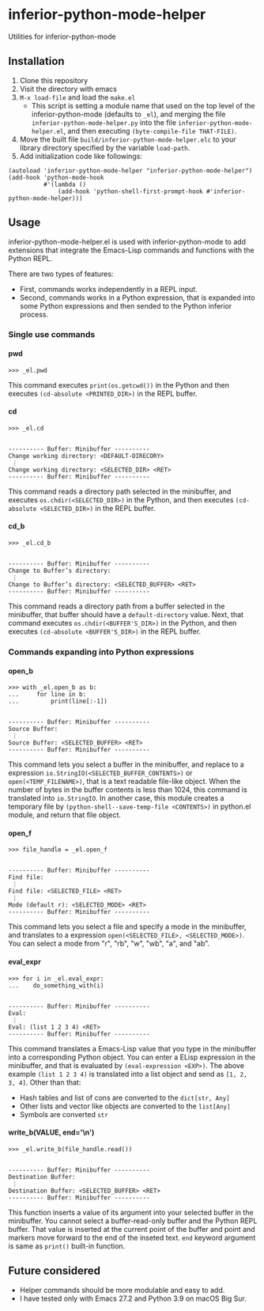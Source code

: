 # inferior-python-mode-helper

Utilities for inferior-python-mode

## Installation

1. Clone this repository
2. Visit the directory with emacs
3. `M-x load-file` and load the `make.el`
   - This script is setting a module name that used on the top level of the inferior-python-mode (defaults to `_el`), and merging the file `inferior-python-mode-helper.py` into the file `inferior-python-mode-helper.el`, and then executing `(byte-compile-file THAT-FILE)`.
4. Move the built file `build/inferior-python-mode-helper.elc` to your library directory specified by the variable `load-path`.
5. Add initialization code like followings:
```elisp
(autoload 'inferior-python-mode-helper "inferior-python-mode-helper")
(add-hook 'python-mode-hook
          #'(lambda ()
              (add-hook 'python-shell-first-prompt-hook #'inferior-python-mode-helper)))
```

## Usage

inferior-python-mode-helper.el is used with inferior-python-mode to add extensions that integrate the Emacs-Lisp commands and functions with the Python REPL.

There are two types of features:

- First, commands works independently in a REPL input.
- Second, commands works in a Python expression, that is expanded into some Python expressions and then sended to the Python inferior process.

### Single use commands

#### pwd

```
>>> _el.pwd
```

This command executes `print(os.getcwd())` in the Python and then executes `(cd-absolute <PRINTED_DIR>)` in the REPL buffer.

#### cd

```
>>> _el.cd


---------- Buffer: Minibuffer ----------
Change working directory: <DEFAULT-DIRECORY>
 ⋮
Change working directory: <SELECTED_DIR> <RET>
---------- Buffer: Minibuffer ----------
```

This command reads a directory path selected in the minibuffer, and executes `os.chdir(<SELECTED_DIR>)` in the Python, and then executes `(cd-absolute <SELECTED_DIR>)` in the REPL buffer.

#### cd_b

```
>>> _el.cd_b


---------- Buffer: Minibuffer ----------
Change to Buffer’s directory: 
 ⋮
Change to Buffer’s directory: <SELECTED_BUFFER> <RET>
---------- Buffer: Minibuffer ----------
```

This command reads a directory path from a buffer selected in the minibuffer, that buffer should have a `default-directory` value. Next, that command executes `os.chdir(<BUFFER'S_DIR>)` in the Python, and then executes `(cd-absolute <BUFFER'S_DIR>)` in the REPL buffer.

### Commands expanding into Python expressions

#### open_b

```
>>> with _el.open_b as b:
...     for line in b:
...         print(line[:-1])


---------- Buffer: Minibuffer ----------
Source Buffer: 
 ⋮
Source Buffer: <SELECTED_BUFFER> <RET>
---------- Buffer: Minibuffer ----------
```

This command lets you select a buffer in the minibuffer, and replace to a expression `io.StringIO(<SELECTED_BUFFER_CONTENTS>)` or `open(<TEMP_FILENAME>)`, that is a text readable file-like object. When the number of bytes in the buffer contents is less than 1024, this command is translated into `io.StringIO`. In another case, this module creates a temporary file by `(python-shell--save-temp-file <CONTENTS>)` in python.el module, and return that file object.

#### open_f

```
>>> file_handle = _el.open_f


---------- Buffer: Minibuffer ----------
Find file: 
 ⋮
Find file: <SELECTED_FILE> <RET>
 ⋮
Mode (default r): <SELECTED_MODE> <RET>
---------- Buffer: Minibuffer ----------
```

This command lets you select a file and specify a mode in the minibuffer, and translates to a expression `open(<SELECTED_FILE>, <SELECTED_MODE>)`. You can select a mode from "r", "rb", "w", "wb", "a", and "ab".

#### eval_expr

```
>>> for i in _el.eval_expr:
...    do_something_with(i)


---------- Buffer: Minibuffer ----------
Eval: 
 ⋮
Eval: (list 1 2 3 4) <RET>
---------- Buffer: Minibuffer ----------
```

This command translates a Emacs-Lisp value that you type in the minibuffer into a corresponding Python object. You can enter a ELisp expression in the minibuffer, and that is evaluated by `(eval-expression <EXP>)`. The above example `(list 1 2 3 4)` is translated into a list object and send as `[1, 2, 3, 4]`. Other than that:

- Hash tables and list of cons are converted to the `dict[str, Any]`
- Other lists and vector like objects are converted to the `list[Any]`
- Symbols are converted `str`

#### write_b(VALUE, end='\n')

```
>>> _el.write_b(file_handle.read())


---------- Buffer: Minibuffer ----------
Destination Buffer: 
 ⋮
Destination Buffer: <SELECTED_BUFFER> <RET>
---------- Buffer: Minibuffer ----------
```

This function inserts a value of its argument into your selected buffer in the minibuffer. You cannot select a buffer-read-only buffer and the Python REPL buffer.  That value is inserted at the current point of the buffer and point and markers move forward to the end of the inseted text. `end` keyword argument is same as `print()` built-in function.

## Future considered

- Helper commands should be more modulable and easy to add.
- I have tested only with Emacs 27.2 and Python 3.9 on macOS Big Sur.
